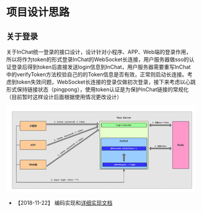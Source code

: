 # 项目设计思路

## 关于登录

关于InChat统一登录的接口设计，设计针对小程序、APP、Web端的登录作用，所以将作为token的形式登录InChat的WebSocket长连接，用户服务器做sso的认证登录后得到token后直接发送login信息到InChat，用户服务器需要重写InChat中的verifyToken方法校验自己的的Token信息是否有效，正常则启动长连接。考虑到token失效问题，WebSocket长连接的登录仅做初次登录，接下来考虑以心跳形式保持链接状态（pingpong），使用token认证是为保护InChat链接的常规化（目前暂时这样设计后面根据使用情况更改设计）

![Image text](https://raw.githubusercontent.com/UncleCatMySelf/img-myself/master/img/design/%E6%9C%AA%E5%91%BD%E5%90%8D%E6%96%87%E4%BB%B6(12).png)

* 【2018-11-22】 编码实现和[详细实现文档](detail/Login-cn.md)